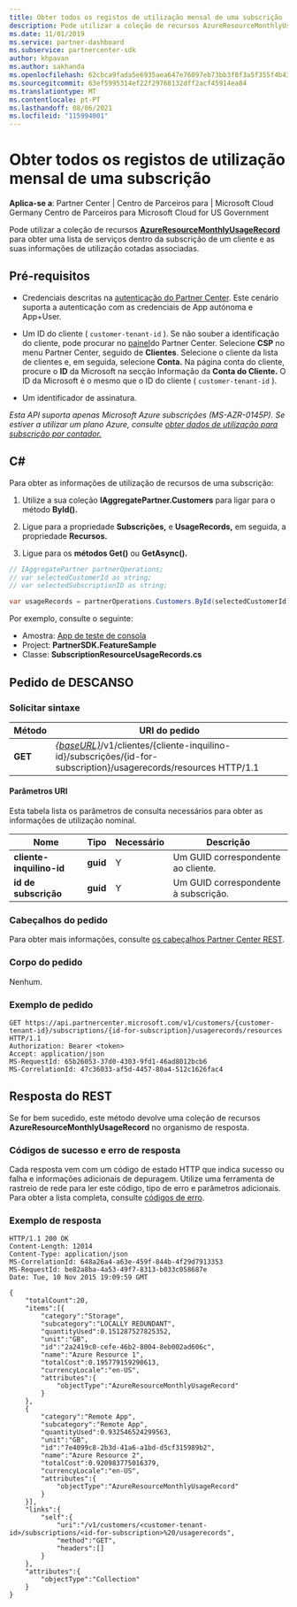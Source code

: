 ```yaml
---
title: Obter todos os registos de utilização mensal de uma subscrição
description: Pode utilizar a coleção de recursos AzureResourceMonthlyUsageRecord para obter uma lista de serviços dentro da subscrição de um cliente e as suas informações de utilização cotadas associadas.
ms.date: 11/01/2019
ms.service: partner-dashboard
ms.subservice: partnercenter-sdk
author: khpavan
ms.author: sakhanda
ms.openlocfilehash: 62cbca9fada5e6935aea647e76097eb73bb3f8f3a5f355f4b43a64e21831070b
ms.sourcegitcommit: 63ef5995314ef22f29768132dff2acf45914ea84
ms.translationtype: MT
ms.contentlocale: pt-PT
ms.lasthandoff: 08/06/2021
ms.locfileid: "115994001"
---
```

# <a name="get-all-monthly-usage-records-for-a-subscription"></a>Obter todos os registos de utilização mensal de uma subscrição

**Aplica-se a**: Partner Center | Centro de Parceiros para | Microsoft Cloud Germany Centro de Parceiros para Microsoft Cloud for US Government

Pode utilizar a coleção de recursos [**AzureResourceMonthlyUsageRecord**](/dotnet/api/microsoft.store.partnercenter.models.usage.azureresourcemonthlyusagerecord) para obter uma lista de serviços dentro da subscrição de um cliente e as suas informações de utilização cotadas associadas.

## <a name="prerequisites"></a>Pré-requisitos

- Credenciais descritas na [autenticação do Partner Center](partner-center-authentication.md). Este cenário suporta a autenticação com as credenciais de App autónoma e App+User.

- Um ID do cliente ( `customer-tenant-id` ). Se não souber a identificação do cliente, pode procurar no [painel](https://partner.microsoft.com/dashboard)do Partner Center. Selecione **CSP** no menu Partner Center, seguido de **Clientes**. Selecione o cliente da lista de clientes e, em seguida, selecione **Conta.** Na página conta do cliente, procure o **ID** da Microsoft na secção Informação da **Conta do Cliente.** O ID da Microsoft é o mesmo que o ID do cliente ( `customer-tenant-id` ).

- Um identificador de assinatura.

*Esta API suporta apenas Microsoft Azure subscrições (MS-AZR-0145P). Se estiver a utilizar um plano Azure, consulte [obter dados de utilização para subscrição por contador.](get-a-customer-subscription-meter-usage-records.md)*

## <a name="c"></a>C\#

Para obter as informações de utilização de recursos de uma subscrição:

1. Utilize a sua coleção **IAggregatePartner.Customers** para ligar para o método **ById().**

2. Ligue para a propriedade **Subscrições,** e **UsageRecords,** em seguida, a propriedade **Recursos.**
3. Ligue para os **métodos Get()** ou **GetAsync().**

``` csharp
// IAggregatePartner partnerOperations;
// var selectedCustomerId as string;
// var selectedSubscriptionID as string;

var usageRecords = partnerOperations.Customers.ById(selectedCustomerId).Subscriptions.ById(selectedSubscriptionId).UsageRecords.Resources.Get();
```

Por exemplo, consulte o seguinte:

- Amostra: [App de teste de consola](console-test-app.md)
- Project: **PartnerSDK.FeatureSample**
- Classe: **SubscriptionResourceUsageRecords.cs**

## <a name="rest-request"></a>Pedido de DESCANSO

### <a name="request-syntax"></a>Solicitar sintaxe

| Método  | URI do pedido                                                                                                                                       |
|---------|---------------------------------------------------------------------------------------------------------------------------------------------------|
| **GET** | [*{baseURL}*](partner-center-rest-urls.md)/v1/clientes/{cliente-inquilino-id}/subscrições/{id-for-subscription}/usagerecords/resources HTTP/1.1 |

#### <a name="uri-parameters"></a>Parâmetros URI

Esta tabela lista os parâmetros de consulta necessários para obter as informações de utilização nominal.

| Nome                    | Tipo     | Necessário | Descrição                               |
|-------------------------|----------|----------|-------------------------------------------|
| **cliente-inquilino-id**  | **guid** | Y        | Um GUID correspondente ao cliente.     |
| **id de subscrição** | **guid** | Y        | Um GUID correspondente à subscrição. |

### <a name="request-headers"></a>Cabeçalhos do pedido

Para obter mais informações, consulte [os cabeçalhos Partner Center REST](headers.md).

### <a name="request-body"></a>Corpo do pedido

Nenhum.

### <a name="request-example"></a>Exemplo de pedido

```http
GET https://api.partnercenter.microsoft.com/v1/customers/{customer-tenant-id}/subscriptions/{id-for-subscription}/usagerecords/resources HTTP/1.1
Authorization: Bearer <token>
Accept: application/json
MS-RequestId: 65b26053-37d0-4303-9fd1-46ad8012bcb6
MS-CorrelationId: 47c36033-af5d-4457-80a4-512c1626fac4
```

## <a name="rest-response"></a>Resposta do REST

Se for bem sucedido, este método devolve uma coleção de recursos **AzureResourceMonthlyUsageRecord** no organismo de resposta.

### <a name="response-success-and-error-codes"></a>Códigos de sucesso e erro de resposta

Cada resposta vem com um código de estado HTTP que indica sucesso ou falha e informações adicionais de depuragem. Utilize uma ferramenta de rastreio de rede para ler este código, tipo de erro e parâmetros adicionais. Para obter a lista completa, consulte [códigos de erro](error-codes.md).

### <a name="response-example"></a>Exemplo de resposta

```http
HTTP/1.1 200 OK
Content-Length: 12014
Content-Type: application/json
MS-CorrelationId: 648a26a4-a63e-459f-844b-4f29d7913353
MS-RequestId: be82a8ba-4a53-49f7-8313-b033c058687e
Date: Tue, 10 Nov 2015 19:09:59 GMT

{
    "totalCount":20,
    "items":[{
        "category":"Storage",
        "subcategory":"LOCALLY REDUNDANT",
        "quantityUsed":0.151287527825352,
        "unit":"GB",
        "id":"2a2419c0-cefe-46b2-8004-8eb002ad606c",
        "name":"Azure Resource 1",
        "totalCost":0.195779159290613,
        "currencyLocale":"en-US",
        "attributes":{
            "objectType":"AzureResourceMonthlyUsageRecord"
        }
    },
    {
        "category":"Remote App",
        "subcategory":"Remote App",
        "quantityUsed":0.932546524299563,
        "unit":"GB",
        "id":"7e4099c8-2b3d-41a6-a1bd-d5cf315989b2",
        "name":"Azure Resource 2",
        "totalCost":0.920983775016379,
        "currencyLocale":"en-US",
        "attributes":{
            "objectType":"AzureResourceMonthlyUsageRecord"
        }
    }],
    "links":{
        "self":{
            "uri":"/v1/customers/<customer-tenant-id>/subscriptions/<id-for-subscription>%20/usagerecords",
            "method":"GET",
            "headers":[]
        }
    },
    "attributes":{
        "objectType":"Collection"
    }
}
```
